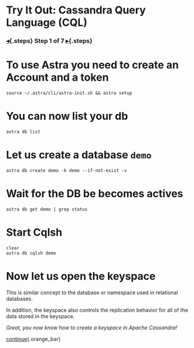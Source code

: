 <div class="top">

# Try It Out: Cassandra Query Language (CQL)
### [◂](command:katapod.loadPage?intro){.steps} Step 1 of 7 [▸](command:katapod.loadPage?step2){.steps}
</div>

# To use Astra you need to create an Account and a token

```
source ~/.astra/cli/astra-init.sh && astra setup
```

# You can now list your db

```
astra db list
```

# Let us create a database `demo` 

```
astra db create demo -k demo --if-not-exist -v
```

# Wait for the DB be becomes actives

```
astra db get demo | grep status
```

# Start Cqlsh

```
clear
astra db cqlsh demo
```


# Now let us open the keyspace

This is similar concept to the database or namespace used in relational databases.

In addition, the keyspace also controls the replication behavior for all of the data stored in the keyspace.

*Great, you now know how to create a keyspace in Apache Cassandra!*

[continue](command:katapod.loadPage?step2){.orange_bar}
